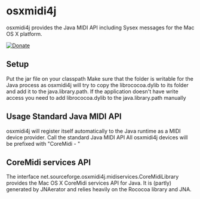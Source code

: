 osxmidi4j
=========

osxmidi4j provides the Java MIDI API including Sysex messages for the Mac OS X platform.

[![Donate](https://www.paypalobjects.com/en_US/i/btn/btn_donate_LG.gif)](https://www.paypal.com/cgi-bin/webscr?cmd=_s-xclick&hosted_button_id=EVSGMGG79CRPY)

Setup
-----

Put the jar file on your classpath
    Make sure that the folder is writable for the Java process as osxmidi4j will try to copy the librococoa.dylib to its folder and add it to the java.library.path.
    If the application doesn't have write access you need to add librococoa.dylib to the java.library.path manually

Usage Standard Java MIDI API
----------------------------

osxmidi4j will register itself automatically to the Java runtime as a MIDI device provider.
Call the standard Java MIDI API
All osxmidi4j devices will be prefixed with "CoreMidi - "

CoreMidi services API
---------------------

The interface net.sourceforge.osxmidi4j.midiservices.CoreMidiLibrary provides the Mac OS X CoreMidi services API for Java.
It is (partly) generated by JNAerator and relies heavily on the Rococoa library and JNA.

